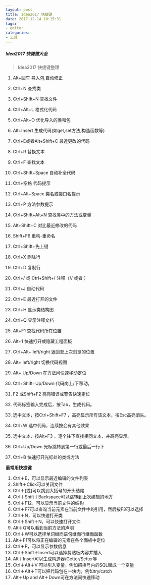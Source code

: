 ```yaml
---
layout: post
title: Idea2017 快捷键
date: 2017-12-14 10:15:31
tags: 
- editer
categories: 
- 工具
---
```


##### Idea2017 快捷键大全

> Idea2017 快捷键整理

1. Alt+回车 导入包,自动修正
2. Ctrl+N   查找类
3. Ctrl+Shift+N 查找文件
4. Ctrl+Alt+L  格式化代码
5. Ctrl+Alt+O 优化导入的类和包
6. Alt+Insert 生成代码(如get,set方法,构造函数等)
7. Ctrl+E或者Alt+Shift+C  最近更改的代码
8. Ctrl+R 替换文本
9. Ctrl+F 查找文本
10. Ctrl+Shift+Space 自动补全代码
11. Ctrl+空格 代码提示
12. Ctrl+Alt+Space 类名或接口名提示
13. Ctrl+P 方法参数提示
14. Ctrl+Shift+Alt+N 查找类中的方法或变量


15. Alt+Shift+C 对比最近修改的代码


16. Shift+F6  重构-重命名


17. Ctrl+Shift+先上键


18. Ctrl+X 删除行


19. Ctrl+D 复制行


20. Ctrl+/ 或 Ctrl+Shift+/  注释（// 或者 ）


21. Ctrl+J  自动代码


22. Ctrl+E 最近打开的文件


23. Ctrl+H 显示类结构图


24. Ctrl+Q 显示注释文档


25. Alt+F1 查找代码所在位置


26. Alt+1 快速打开或隐藏工程面板


27. Ctrl+Alt+ left/right 返回至上次浏览的位置


28. Alt+ left/right 切换代码视图


29. Alt+ Up/Down 在方法间快速移动定位


30. Ctrl+Shift+Up/Down 代码向上/下移动。
31. F2 或Shift+F2 高亮错误或警告快速定位
32. 代码标签输入完成后，按Tab，生成代码。
33. 选中文本，按Ctrl+Shift+F7 ，高亮显示所有该文本，按Esc高亮消失。
34. Ctrl+W 选中代码，连续按会有其他效果
35. 选中文本，按Alt+F3 ，逐个往下查找相同文本，并高亮显示。
36. Ctrl+Up/Down 光标跳转到第一行或最后一行下
37. Ctrl+B 快速打开光标处的类或方法 

 

**最常用快捷键**

1. Ctrl＋E，可以显示最近编辑的文件列表
2. Shift＋Click可以关闭文件
3. Ctrl＋[或]可以跳到大括号的开头结尾
4. Ctrl＋Shift＋Backspace可以跳转到上次编辑的地方
5. Ctrl＋F12，可以显示当前文件的结构
6. Ctrl＋F7可以查询当前元素在当前文件中的引用，然后按F3可以选择
7. Ctrl＋N，可以快速打开类
8. Ctrl＋Shift＋N，可以快速打开文件
9. Alt＋Q可以看到当前方法的声明
10. Ctrl＋W可以选择单词继而语句继而行继而函数
11. Alt＋F1可以将正在编辑的元素在各个面板中定位
12. Ctrl＋P，可以显示参数信息
13. Ctrl＋Shift＋Insert可以选择剪贴板内容并插入
14. Alt＋Insert可以生成构造器/Getter/Setter等
15. Ctrl＋Alt＋V 可以引入变量。例如把括号内的SQL赋成一个变量
16. Ctrl＋Alt＋T可以把代码包在一块内，例如try/catch
17. Alt＋Up and Alt＋Down可在方法间快速移动